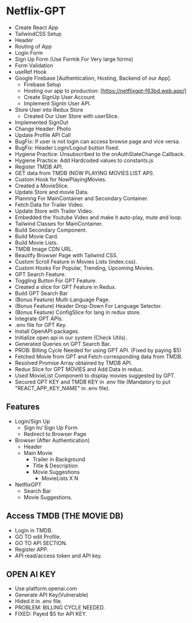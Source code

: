 # Netflix-GPT

-   Create React App
-   TailwindCSS Setup
-   Header
-   Routing of App
-   Login Form
-   Sign Up Form (Use Formik For Very large forms)
-   Form Validation
-   useRef Hook
-   Google Firebase [Authentication, Hosting, Backend of our App].
    -   Firebase Setup
    -   Hosting our app to production: [https://netflixgpt-f63bd.web.app/]
    -   Create SignUp User Account
    -   Implement SignIn User API.
-   Store User into Redux Store
    -   Created Our User Store with userSlice.
-   Implemented SignOut
-   Change Header: Photo
-   Update Profile API Call
-   BugFix: If user is not login can access browse page and vice versa.
-   BugFix: Header Login/Logout button fixed.
-   Hygiene Practice: Unsubscribed to the onAuthStateChange Callback.
-   Hygiene Practice: Add Hardcoded values to constants.js
-   Register TMDB API.
-   GET data from TMDB (NOW PLAYING MOVIES LIST API).
-   Custom Hook for NowPlayingMovies.
-   Created a MovieSlice.
-   Update Store and movie Data.
-   Planning For MainContainer and Secondary Container.
-   Fetch Data for Trailer Video.
-   Update Store with Trailer Video.
-   Embedded the Youtube Video and make it auto-play, mute and loop.
-   Tailwind Classes for MainContainer.
-   Build Secondary Component.
-   Build Movie Card.
-   Build Movie Lists.
-   TMDB Image CDN URL.
-   Beautify Browser Page with Tailwind CSS.
-   Custom Scroll Feature in Movies Lists (index.css).
-   Custom Hooks For Popular, Trending, Upcoming Movies.
-   GPT Search Feature.
-   Toggling Button For GPT Feature.
-   Created a slice for GPT Feature in Redux.
-   Build GPT Search Bar
-   (Bonus Feature) Multi-Language Page.
-   (Bonus Feature) Header Drop-Down For Language Selector.
-   (Bonus Feature) ConfigSlice for lang in redux store.
-   Integrate GPT APIs.
-   .env file for GPT Key.
-   Install OpenAPI packages.
-   Initialize open api in our system (Check Utils).
-   Generated Queries on GPT Search Bar.
-   PROB: Billing Cycle Needed for using GPT API. (Fixed by paying $5)
-   Fetched Movie from GPT and Fetch corresponding data from TMDB.
-   Resolved Promise Array obtained by TMDB API.
-   Redux Slice for GPT MOVIES and Add Data in redux.
-   Used MovieList Component to display movies suggested by GPT.
-   Secured GPT KEY and TMDB KEY in .env file (Mandatory to put "REACT_APP_KEY_NAME" in .env file).

## Features

-   Login/Sign Up
    -   Sign In/ Sign Up Form
    -   Redirect to Browser Page
-   Browser (After Authentication)
    -   Header
    -   Main Movie
        -   Trailer in Background
        -   Title & Description
        -   Movie Suggestions
            -   MovieLists X N
-   NetflixGPT
    -   Search Bar
    -   Movie Suggestions.

## Access TMDB (THE MOVIE DB)

-   Login in TMDB.
-   GO TO edit Profile.
-   GO TO API SECTION.
-   Register APP.
-   API read/access token and API key.

## OPEN AI KEY

-   Use platform.openai.com
-   Generate API Key(Vulnerable)
-   Hided it in .env file.
-   PROBLEM: BILLING CYCLE NEEDED.
-   FIXED: Payed $5 for API KEY.
